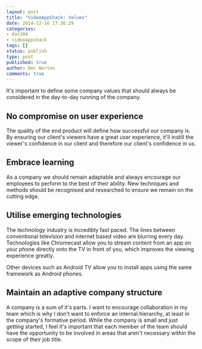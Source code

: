 ```yaml
---
layout: post
title: "VideoAppShack: Values"
date: 2014-12-16 17:26:29
categories:
- dat304
- videoappshack
tags: []
status: publish
type: post
published: true
author: Dec Norton
comments: true
---
```


It's important to define some company values that should always be considered in the day-to-day running of the company.

<!--more-->

## No compromise on user experience
The quality of the end product will define how successful our company is. By ensuring our client's viewers have a great user experience, it'll instill the viewer's confidence in our client and therefore our client's confidence in us.

## Embrace learning
As a company we should remain adaptable and always encourage our employees to perform to the best of their ability. New techniques and methods should be recognised and researched to ensure we remain on the cutting edge.

## Utilise emerging technologies
The technology industry is incredibly fast paced. The lines between conventional television and internet based video are blurring every day. Technologies like Chromecast allow you to stream content from an app on your phone directly onto the TV in front of you, which improves the viewing experience greatly.

Other devices such as Android TV allow you to install apps using the same framework as Android phones.

## Maintain an adaptive company structure
A company is a sum of it's parts. I want to encourage collaboration in my team which is why I don't want to enforce an internal hierarchy, at least in the company's formative period. While the company is small and just getting started, I feel it's important that each member of the team should have the opportunity to be involved in areas that aren't necessary within the scope of their job title.